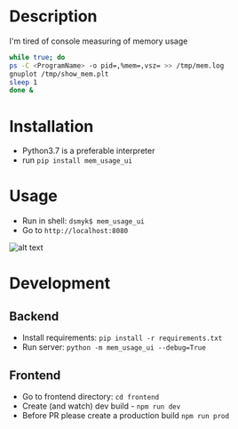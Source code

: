 Description
===========

I'm tired of console measuring of memory usage
```bash
while true; do
ps -C <ProgramName> -o pid=,%mem=,vsz= >> /tmp/mem.log
gnuplot /tmp/show_mem.plt
sleep 1
done &
```

Installation
============

- Python3.7 is a preferable interpreter
- run `pip install mem_usage_ui`

Usage
=====

- Run in shell: `dsmyk$ mem_usage_ui`
- Go to `http://localhost:8080`



![alt text](https://raw.githubusercontent.com/parikls/mem_usage_ui/master/mem_usage_ui.png)


Development
===========

Backend
-------

- Install requirements: `pip install -r requirements.txt`
- Run server: `python -m mem_usage_ui --debug=True`

Frontend
--------

- Go to frontend directory: `cd frontend`
- Create (and watch) dev build - `npm run dev`
- Before PR please create a production build `npm run prod`

